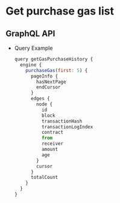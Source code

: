 
# Get purchase gas list

## GraphQL API

- Query Example
  ```javascript
  query getGasPurchaseHistory {
    engine {
      purchaseGas(first: 5) {
        pageInfo {
          hasNextPage
          endCursor
        }
        edges {
          node {
            id
            block
            transactionHash
            transactionLogIndex
            contract
            from
            receiver
            amount
            age
          }
          cursor
        }
        totalCount
      }
    }
  }
  ```
